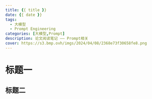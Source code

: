 ```yaml
---
title: {{ title }}
date: {{ date }}
tags: 
  - 大模型
  - Prompt Engineering
categories: [大模型,Prompt]
description: 论文阅读笔记 —— Prompt相关
cover: https://s3.bmp.ovh/imgs/2024/04/08/2368e73f30658fe8.png
---
```

# 标题一
## 标题二
<!-- {% asset_img p1.png p1 %} -->
<!-- <img src="p1.png"  style="zoom:55%;" /> -->

